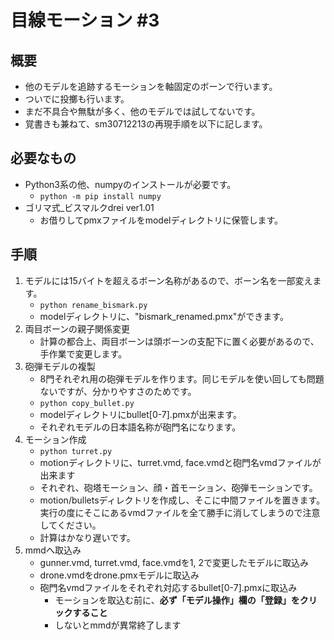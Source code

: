 # 目線モーション #3
## 概要
* 他のモデルを追跡するモーションを軸固定のボーンで行います。
* ついでに投擲も行います。
* まだ不具合や無駄が多く、他のモデルでは試してないです。
* 覚書きも兼ねて、sm30712213の再現手順を以下に記します。

## 必要なもの
* Python3系の他、numpyのインストールが必要です。
    * `python -m pip install numpy`
* ゴリマ式\_ビスマルクdrei ver1.01
    * お借りしてpmxファイルをmodelディレクトリに保管します。

## 手順
1. モデルには15バイトを超えるボーン名称があるので、ボーン名を一部変えます。
    * `python rename_bismark.py`
    * modelディレクトリに、"bismark_renamed.pmx"ができます。
2. 両目ボーンの親子関係変更
    * 計算の都合上、両目ボーンは頭ボーンの支配下に置く必要があるので、手作業で変更します。
3. 砲弾モデルの複製
    * 8門それぞれ用の砲弾モデルを作ります。同じモデルを使い回しても問題ないですが、分かりやすさのためです。
    * `python copy_bullet.py`
    * modelディレクトリにbullet[0-7].pmxが出来ます。
    * それぞれモデルの日本語名称が砲門名になります。
4. モーション作成
    * `python turret.py`
    * motionディレクトリに、turret.vmd, face.vmdと砲門名vmdファイルが出来ます
    * それぞれ、砲塔モーション、顔・首モーション、砲弾モーションです。
    * motion/bulletsディレクトリを作成し、そこに中間ファイルを置きます。実行の度にそこにあるvmdファイルを全て勝手に消してしまうので注意してください。
    * 計算はかなり遅いです。
5. mmdへ取込み
    * gunner.vmd, turret.vmd, face.vmdを1, 2で変更したモデルに取込み
    * drone.vmdをdrone.pmxモデルに取込み
    * 砲門名vmdファイルをそれぞれ対応するbullet[0-7].pmxに取込み
        * モーションを取込む前に、**必ず「モデル操作」欄の「登録」をクリックすること**
        * しないとmmdが異常終了します
